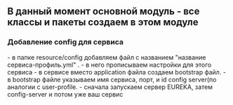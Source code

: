 <h2>В данный момент основной модуль - все классы и пакеты создаем в этом модуле</h2>
<h3>Добавление config для сервиса </h3>
- в папке resource/config добавляем файл с названием "название сервиса-профиль.yml" .
- в него прописываем настройки для этого сервиса
- в сервисе вместо application файла создаем bootstrap файл.
- в bootstrap файле указываем имя сервиса, порт, и id config server(по аналогии с user-profile.
- сначала запускаем сервер EUREKA, затем config-server и потом уже ваш сервис